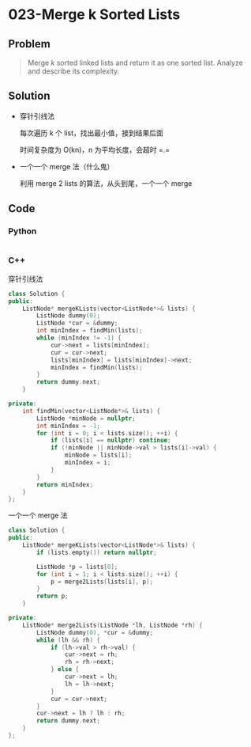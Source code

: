 # 023-Merge k Sorted Lists

## Problem

> Merge <i>k</i> sorted linked lists and return it as one sorted list. Analyze and describe its complexity.

## Solution

- 穿针引线法

    每次遍历 k 个 list，找出最小值，接到结果后面

    时间复杂度为 O(kn)，n 为平均长度，会超时 =.=

- 一个一个 merge 法（什么鬼）

    利用 merge 2 lists 的算法，从头到尾，一个一个 merge

## Code

### Python

```python

```

### C++

穿针引线法

```cpp
class Solution {
public:
    ListNode* mergeKLists(vector<ListNode*>& lists) {
        ListNode dummy(0);
		ListNode *cur = &dummy;
		int minIndex = findMin(lists);
		while (minIndex != -1) {
			cur->next = lists[minIndex];
			cur = cur->next;
			lists[minIndex] = lists[minIndex]->next;
			minIndex = findMin(lists);
		}
		return dummy.next;
    }

private:
	int findMin(vector<ListNode*>& lists) {
		ListNode *minNode = nullptr;
		int minIndex = -1;
		for (int i = 0; i < lists.size(); ++i) {
			if (lists[i] == nullptr) continue;
			if (!minNode || minNode->val > lists[i]->val) {
				minNode = lists[i];
				minIndex = i;
			}
		}
		return minIndex;
	}
};
```

一个一个 merge 法

```cpp
class Solution {
public:
    ListNode* mergeKLists(vector<ListNode*>& lists) {
        if (lists.empty()) return nullptr;

        ListNode *p = lists[0];
        for (int i = 1; i < lists.size(); ++i) {
            p = merge2Lists(lists[i], p);
        }
        return p;
    }

private:
	ListNode* merge2Lists(ListNode *lh, ListNode *rh) {
		ListNode dummy(0), *cur = &dummy;
		while (lh && rh) {
		    if (lh->val > rh->val) {
		        cur->next = rh;
		        rh = rh->next;
		    } else {
		        cur->next = lh;
		        lh = lh->next;
		    }
		    cur = cur->next;
		}
		cur->next = lh ? lh : rh;
		return dummy.next;
	}
};
```
